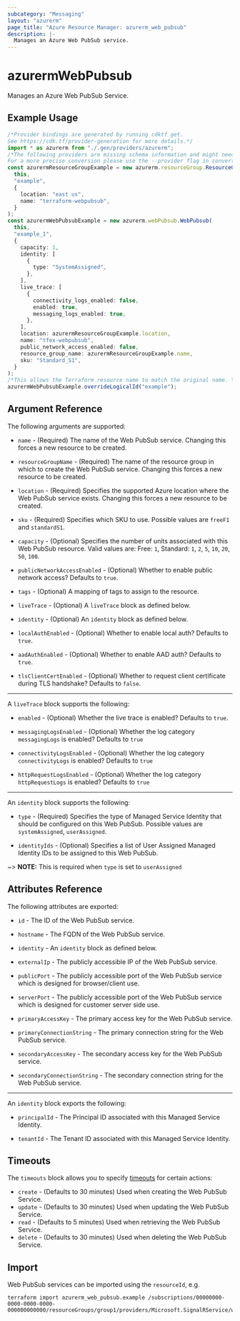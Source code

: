 ```yaml
---
subcategory: "Messaging"
layout: "azurerm"
page_title: "Azure Resource Manager: azurerm_web_pubsub"
description: |-
  Manages an Azure Web PubSub service.
---
```


# azurermWebPubsub

Manages an Azure Web PubSub Service.

## Example Usage

```typescript
/*Provider bindings are generated by running cdktf get.
See https://cdk.tf/provider-generation for more details.*/
import * as azurerm from "./.gen/providers/azurerm";
/*The following providers are missing schema information and might need manual adjustments to synthesize correctly: azurerm.
For a more precise conversion please use the --provider flag in convert.*/
const azurermResourceGroupExample = new azurerm.resourceGroup.ResourceGroup(
  this,
  "example",
  {
    location: "east us",
    name: "terraform-webpubsub",
  }
);
const azurermWebPubsubExample = new azurerm.webPubsub.WebPubsub(
  this,
  "example_1",
  {
    capacity: 1,
    identity: [
      {
        type: "SystemAssigned",
      },
    ],
    live_trace: [
      {
        connectivity_logs_enabled: false,
        enabled: true,
        messaging_logs_enabled: true,
      },
    ],
    location: azurermResourceGroupExample.location,
    name: "tfex-webpubsub",
    public_network_access_enabled: false,
    resource_group_name: azurermResourceGroupExample.name,
    sku: "Standard_S1",
  }
);
/*This allows the Terraform resource name to match the original name. You can remove the call if you don't need them to match.*/
azurermWebPubsubExample.overrideLogicalId("example");

```

## Argument Reference

The following arguments are supported:

*   `name` - (Required) The name of the Web PubSub service. Changing this forces a new resource to be created.

*   `resourceGroupName` - (Required) The name of the resource group in which to create the Web PubSub service. Changing this forces a new resource to be created.

*   `location` - (Required) Specifies the supported Azure location where the Web PubSub service exists. Changing this forces a new resource to be created.

*   `sku` - (Required) Specifies which SKU to use. Possible values are `freeF1` and `standardS1`.

*   `capacity` - (Optional) Specifies the number of units associated with this Web PubSub resource. Valid values are: Free: `1`, Standard: `1`, `2`, `5`, `10`, `20`, `50`, `100`.

*   `publicNetworkAccessEnabled` - (Optional) Whether to enable public network access? Defaults to `true`.

*   `tags` - (Optional) A mapping of tags to assign to the resource.

*   `liveTrace` - (Optional) A `liveTrace` block as defined below.

*   `identity` - (Optional) An `identity` block as defined below.

*   `localAuthEnabled` - (Optional) Whether to enable local auth? Defaults to `true`.

*   `aadAuthEnabled` - (Optional) Whether to enable AAD auth? Defaults to `true`.

*   `tlsClientCertEnabled` - (Optional) Whether to request client certificate during TLS handshake? Defaults to `false`.

***

A `liveTrace` block supports the following:

*   `enabled` - (Optional) Whether the live trace is enabled? Defaults to `true`.

*   `messagingLogsEnabled` - (Optional) Whether the log category `messagingLogs` is enabled? Defaults to `true`

*   `connectivityLogsEnabled` - (Optional) Whether the log category `connectivityLogs` is enabled? Defaults to `true`

*   `httpRequestLogsEnabled` - (Optional) Whether the log category `httpRequestLogs` is enabled? Defaults to `true`

***

An `identity` block supports the following:

*   `type` - (Required) Specifies the type of Managed Service Identity that should be configured on this Web PubSub. Possible values are `systemAssigned`, `userAssigned`.

*   `identityIds` - (Optional) Specifies a list of User Assigned Managed Identity IDs to be assigned to this Web PubSub.

\~> **NOTE:** This is required when `type` is set to `userAssigned`

## Attributes Reference

The following attributes are exported:

*   `id` - The ID of the Web PubSub service.

*   `hostname` - The FQDN of the Web PubSub service.

*   `identity` - An `identity` block as defined below.

*   `externalIp` - The publicly accessible IP of the Web PubSub service.

*   `publicPort` - The publicly accessible port of the Web PubSub service which is designed for browser/client use.

*   `serverPort` - The publicly accessible port of the Web PubSub service which is designed for customer server side use.

*   `primaryAccessKey` - The primary access key for the Web PubSub service.

*   `primaryConnectionString` - The primary connection string for the Web PubSub service.

*   `secondaryAccessKey` - The secondary access key for the Web PubSub service.

*   `secondaryConnectionString` - The secondary connection string for the Web PubSub service.

***

An `identity` block exports the following:

*   `principalId` - The Principal ID associated with this Managed Service Identity.

*   `tenantId` - The Tenant ID associated with this Managed Service Identity.

## Timeouts

The `timeouts` block allows you to
specify [timeouts](https://www.terraform.io/language/resources/syntax#operation-timeouts) for certain actions:

* `create` - (Defaults to 30 minutes) Used when creating the Web PubSub Service.
* `update` - (Defaults to 30 minutes) Used when updating the Web PubSub Service.
* `read` - (Defaults to 5 minutes) Used when retrieving the Web PubSub Service.
* `delete` - (Defaults to 30 minutes) Used when deleting the Web PubSub Service.

## Import

Web PubSub services can be imported using the `resourceId`, e.g.

```console
terraform import azurerm_web_pubsub.example /subscriptions/00000000-0000-0000-0000-000000000000/resourceGroups/group1/providers/Microsoft.SignalRService/webPubSub/pubsub1
```
